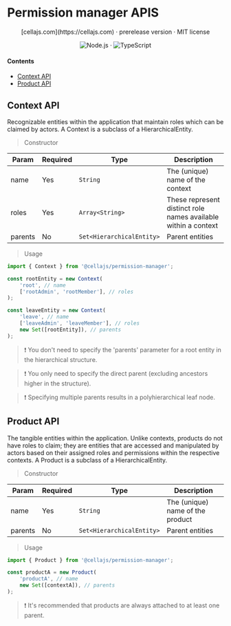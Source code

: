# Permission manager APIS

<div align="center">
[cellajs.com](https://cellajs.com) &centerdot; prerelease version &centerdot; MIT license

![Node.js](https://img.shields.io/badge/Node.js-%2343853D?logo=node.js&logoColor=white) &middot; ![TypeScript](https://img.shields.io/badge/TypeScript-%23007ACC?logo=typescript&logoColor=white)

</div>

#### Contents
- [Context API](#Context-API)
- [Product API](#Product-API)

## Context API
Recognizable entities within the application that maintain roles which can be claimed by actors.
A Context is a subclass of a HierarchicalEntity.

> Constructor

| Param | Required| Type | Description|
|----------|----------|----------|----------|
| name | Yes | `String` | The (unique) name of the context |
| roles | Yes | `Array<String>` | These represent distinct role names available within a context |
| parents | No | `Set<HierarchicalEntity>` | Parent entities |

> Usage

```typescript
import { Context } from '@cellajs/permission-manager';

const rootEntity = new Context(
    'root', // name
    ['rootAdmin', 'rootMember'], // roles
);

const leaveEntity = new Context(
    'leave', // name
    ['leaveAdmin', 'leaveMember'], // roles
    new Set([rootEntity]), // parents
);
```
> ❗ You don't need to specify the 'parents' parameter for a root entity in the hierarchical structure.

> ❗ You only need to specify the direct parent (excluding ancestors higher in the structure).

> ❗ Specifying multiple parents results in a polyhierarchical leaf node.

## Product API
The tangible entities within the application. 
Unlike contexts, products do not have roles to claim; they are entities that are accessed and manipulated by actors based on their assigned roles and permissions within the respective contexts.
A Product is a subclass of a HierarchicalEntity.

> Constructor

| Param | Required| Type | Description|
|----------|----------|----------|----------|
| name | Yes | `String` | The (unique) name of the product |
| parents | No | `Set<HierarchicalEntity>` | Parent entities |

> Usage

```typescript
import { Product } from '@cellajs/permission-manager';

const productA = new Product(
    'productA', // name
    new Set([contextA]), // parents
);
```

> ❗ It's recommended that products are always attached to at least one parent.

